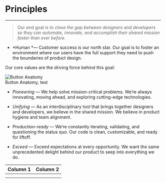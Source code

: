 
# Principles

---

> Our end goal is to *close the gap between designers and developers so they can automate, innovate, and accomplish their shared mission faster than ever before.*

- *Human *— Customer success is our north star. Our goal is to foster an environment where our users have the full support they need to push the boundaries of product design.

Our core values are the driving force behind this goal:

  
![Button Anatomy](https://studio-assets-dev.supernova.io/design-systems/460/8faf15d9-834e-4f1a-b196-9a4de07ce002.png?Expires=1977609600&Policy=eyJTdGF0ZW1lbnQiOlt7IlJlc291cmNlIjoiaHR0cHM6Ly9zdHVkaW8tYXNzZXRzLWRldi5zdXBlcm5vdmEuaW8vZGVzaWduLXN5c3RlbXMvNDYwLzhmYWYxNWQ5LTgzNGUtNGYxYS1iMTk2LTlhNGRlMDdjZTAwMi5wbmciLCJDb25kaXRpb24iOnsiRGF0ZUxlc3NUaGFuIjp7IkFXUzpFcG9jaFRpbWUiOjE5Nzc2MDk2MDB9fX1dfQ__&Signature=LxGZ7XLWQ5MzXOe7B0aUqzJtN2PFQHWhJLTU7mNbFxb1iW7EAHR2HQxVCBr7Ydoax3co9~DwzHG4M4k0jdcC0QC-QaK2x6zgxbLWEi4CIyy7EcS6Gzdq2Xn~BHrHX23MLqRgrV0TKDtXe3xZxv4m2OyjndPGg1fedhXeJSkCbKuT1NbDZ96wDgQCFm74peSezFa4h6dL~ntj1ODjHCxC9QbTrYHJ61DDj9GBLzfzcveMKQZiDFdOwqW5GmOoIryhYcbKWplB93rk4JLD5SnxfN0OXAHNa~didPP0dqYU2KIzU9PUsd~zwlzI0yHZKYphXFtumcqH9hSdcb5Pdg44SA__&Key-Pair-Id=APKAJGK34LCCAUR7N6LA)  
Button Anatomy, test  
  


- *Pioneering* — We help solve mission-critical problems. We’re always innovating, moving ahead, and exploring cutting-edge technologies. 

- *Unifying* — As an interdisciplinary tool that brings together designers and developers, we believe in the shared mission. We believe in product hygiene and team alignment.

- *Production-ready* — We’re constantly iterating, validating, and questioning the status quo. Our code is clean, customizable, and ready for liftoff.

- *Exceed* — Exceed expectations at every opportunity. We want the same unprecedented delight behind our product to seep into everything we do.

  
| Column 1 | Column 2 |  
| --- | --- |  
|  |  |  
|  |  |  
